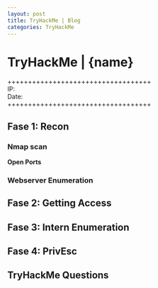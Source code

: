 ```yaml
---
layout: post
title: TryHackMe | Blog
categories: TryHackMe
---
```


# TryHackMe | {name}
+++++++++++++++++++++++++++++++++++\
IP: <IP>\
Date: <Date>\
+++++++++++++++++++++++++++++++++++

##  Fase 1: Recon

### Nmap scan
  
**Open Ports**

### Webserver Enumeration

## Fase 2: Getting Access

  
## Fase 3: Intern Enumeration

  
## Fase 4: PrivEsc
  
## TryHackMe Questions
